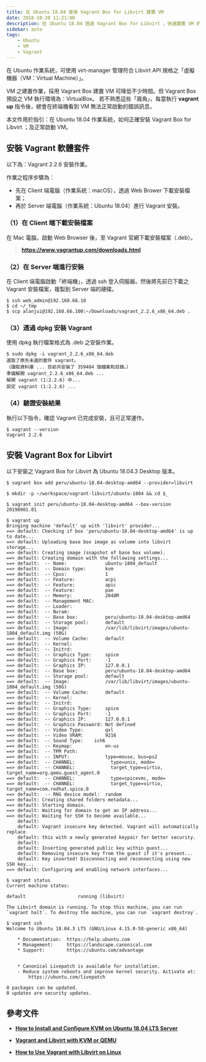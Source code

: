 ```yaml
---
title: 在 Ubuntu 18.04 使用 Vagrant Box for Libvirt 建置 VM
date: 2018-10-20 11:21:00
description: 在 Ubuntu 18.04 透過 Vagrant Box for Libvirt ，快速建置 VM 的秘訣。 
sidebar: auto
tags:
    - Ubuntu
    - VM
    - Vagrant
---
```


在 Ubuntu 作業系統，可使用 virt-manager 管理符合 Libvirt API 規格之「虛擬機器（VM：Virtual Machine）」。

VM 之建置作業，採用 Vagrant Box 建置 VM 可降低不少時間。但 Vagrant Box 預設之 VM 執行環境為：VirtualBox。 若不熟悉這些「眉角」，每當執行 **vagrant up** 指令後，總會在終端機看到 VM 無法正常啟動的錯誤訊息。

本文件用於指引：在 Ubuntu 18.04 作業系統，如何正確安裝 Vagrant Box for Libvirt ；及正常啟動 VM。


## 安裝 Vagrant 軟體套件

以下為：Vagrant 2.2.6 安裝作業。

作業之程序步驟為：

- 先在 Client 端電腦（作業系統：macOS），透過 Web Brower 下載安裝檔案；
- 再於 Server 端電腦（作業系統：Ubuntu 18.04）進行 Vagrant 安裝。


### （1）在 Client 端下載安裝檔案

在 Mac 電腦，啟動 Web Browser 後，至 Vagrant 官網下載安裝檔案（.deb）。

> **https://www.vagrantup.com/downloads.html**


### （2）在 Server 端進行安裝

在 Client 端電腦啟動「終端機」，透過 ssh 登入伺服器。然後將先前已下載之 Vagrant 安裝檔案，複製到 Server 端的硬碟。 


    $ ssh web_admin@192.168.66.10
    $ cd ~/_tmp
    $ scp alanjui@192.168.66.100:~/Downloads/vagrant_2.2.6_x86_64.deb .


### （3）透過 dpkg 安裝 Vagrant

使用 dpkg 執行檔案格式為 .deb 之安裝作業。


    $ sudo dpkg -i vagrant_2.2.6_x86_64.deb
    選取了原先未選的套件 vagrant。
    （讀取資料庫 ... 目前共安裝了 359404 個檔案和目錄。）
    準備解開 vagrant_2.2.6_x86_64.deb ...
    解開 vagrant (1:2.2.6) 中...
    設定 vagrant (1:2.2.6) ...


### （4）驗證安裝結果

執行以下指令，確認 Vagrant 已完成安裝，且可正常運作。


    $ vagrant --version
    Vagrant 2.2.6



## 安裝 Vagrant Box for Libvirt

以下安裝之 Vagrant Box for Libvirt 為 Ubuntu 18.04.3 Desktop 版本。

```shell
$ vagrant box add peru/ubuntu-18.04-desktop-amd64 --provider=libvirt

$ mkdir -p ~/workspace/vagrant-libvirt/ubuntu-1804 && cd $_

$ vagrant init peru/ubuntu-18.04-desktop-amd64 --box-version 20190901.01

$ vagrant up
Bringing machine 'default' up with 'libvirt' provider...
==> default: Checking if box 'peru/ubuntu-18.04-desktop-amd64' is up to date...
==> default: Uploading base box image as volume into libvirt storage...
==> default: Creating image (snapshot of base box volume).
==> default: Creating domain with the following settings...
==> default:  -- Name:              ubuntu-1804_default
==> default:  -- Domain type:       kvm
==> default:  -- Cpus:              1
==> default:  -- Feature:           acpi
==> default:  -- Feature:           apic
==> default:  -- Feature:           pae
==> default:  -- Memory:            2048M
==> default:  -- Management MAC:
==> default:  -- Loader:
==> default:  -- Nvram:
==> default:  -- Base box:          peru/ubuntu-18.04-desktop-amd64
==> default:  -- Storage pool:      default
==> default:  -- Image:             /var/lib/libvirt/images/ubuntu-1804_default.img (50G)
==> default:  -- Volume Cache:      default
==> default:  -- Kernel:
==> default:  -- Initrd:
==> default:  -- Graphics Type:     spice
==> default:  -- Graphics Port:     -1
==> default:  -- Graphics IP:       127.0.0.1
==> default:  -- Base box:          peru/ubuntu-18.04-desktop-amd64
==> default:  -- Storage pool:      default
==> default:  -- Image:             /var/lib/libvirt/images/ubuntu-1804_default.img (50G)
==> default:  -- Volume Cache:      default
==> default:  -- Kernel:
==> default:  -- Initrd:
==> default:  -- Graphics Type:     spice
==> default:  -- Graphics Port:     -1
==> default:  -- Graphics IP:       127.0.0.1
==> default:  -- Graphics Password: Not defined
==> default:  -- Video Type:        qxl
==> default:  -- Video VRAM:        9216
==> default:  -- Sound Type:    ich6
==> default:  -- Keymap:            en-us
==> default:  -- TPM Path:
==> default:  -- INPUT:             type=mouse, bus=ps2
==> default:  -- CHANNEL:             type=unix, mode=
==> default:  -- CHANNEL:             target_type=virtio, target_name=org.qemu.guest_agent.0
==> default:  -- CHANNEL:             type=spicevmc, mode=
==> default:  -- CHANNEL:             target_type=virtio, target_name=com.redhat.spice.0
==> default:  -- RNG device model:  random
==> default: Creating shared folders metadata...
==> default: Starting domain.
==> default: Waiting for domain to get an IP address...
==> default: Waiting for SSH to become available...
    default:
    default: Vagrant insecure key detected. Vagrant will automatically replace
    default: this with a newly generated keypair for better security.
    default:
    default: Inserting generated public key within guest...
    default: Removing insecure key from the guest if it's present...
    default: Key inserted! Disconnecting and reconnecting using new SSH key...
==> default: Configuring and enabling network interfaces...

$ vagrant status
Current machine states:

default                   running (libvirt)

The Libvirt domain is running. To stop this machine, you can run
`vagrant halt`. To destroy the machine, you can run `vagrant destroy`. 

$ vagrant ssh
Welcome to Ubuntu 18.04.3 LTS (GNU/Linux 4.15.0-58-generic x86_64)

    * Documentation:  https://help.ubuntu.com
    * Management:     https://landscape.canonical.com
    * Support:        https://ubuntu.com/advantage


    * Canonical Livepatch is available for installation.
    - Reduce system reboots and improve kernel security. Activate at:
        https://ubuntu.com/livepatch

0 packages can be updated.
0 updates are security updates.
```


## 參考文件

- [**How to Install and Configure KVM on Ubuntu 18.04 LTS Server**](https://www.linuxtechi.com/install-configure-kvm-ubuntu-18-04-server/)

- [**Vagrant and Libvirt with KVM or QEMU**](https://docs.cumulusnetworks.com/cumulus-vx/Development-Environments/Vagrant-and-Libvirt-with-KVM-or-QEMU/)

- [**How to Use Vagrant with Libvirt on Linux**](https://computingforgeeks.com/using-vagrant-with-libvirt-on-linux/)



